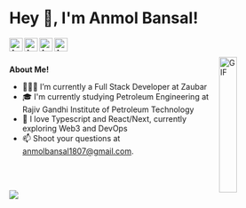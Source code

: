 <h1 title="Anmol Bansal"> Hey 👋, I'm Anmol Bansal!</h1>

<a href="https://www.linkedin.com/in/anmol-bansal02">
  <img align="left" alt="Anmol Bansal's LinkedIn" width="24px" src="https://img.icons8.com/nolan/96/linkedin.png" />
</a>
<a href="https://t.me/Anmolbansal02">
  <img align="left" alt="Anmol Bansal's Telegram" width="24px" src="https://img.icons8.com/nolan/96/telegram-app.png">
</a>
<a href="https://twitter.com/AnmolBansal02">
  <img align="left" alt="Anmol Bansal's Twitter" width="24px" src="https://img.icons8.com/nolan/96/twitter.png" />
</a>
<a href="https://discordapp.com/users/anmolbansal">
  <img align="left" alt="Anmol Bansal's Discord" width="24px" src="https://img.icons8.com/nolan/96/discord.png" />
</a>




<br />
<br />


 
  <img align="right" alt="GIF" width="25%" src="https://media.giphy.com/media/PdOMR5d20WwCwpSvag/giphy.gif" />

**About Me!**

- 👨🏽‍💻 I’m currently a Full Stack Developer at Zaubar
- 🎓 I'm currently studying Petroleum Engineering at Rajiv Gandhi Institute of Petroleum Technology
- 🌱 I love Typescript and React/Next, currently exploring Web3 and DevOps
- 📫 Shoot your questions at [anmolbansal1807@gmail.com](mailto:anmolbansal1807@gmail.com).

<br />
<br />

![](https://komarev.com/ghpvc/?username=AnmolBansalDEV&color=fc2f00)

